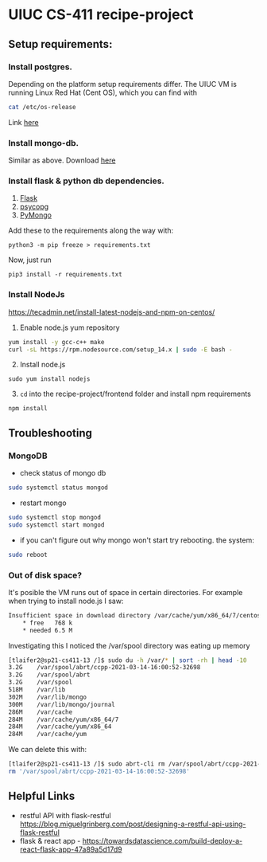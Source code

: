 # UIUC CS-411 recipe-project

## Setup requirements:
### Install postgres.
Depending on the platform setup requirements differ. The UIUC VM is running Linux Red Hat (Cent OS), which you can find with
```bash
cat /etc/os-release
```
Link [here](https://www.postgresql.org/download/linux/redhat/)

### Install mongo-db.
Similar as above. Download [here](https://docs.mongodb.com/manual/tutorial/install-mongodb-on-red-hat/)

### Install flask & python db dependencies.
1. [Flask](https://pypi.org/project/Flask/)
2. [psycopg](https://www.psycopg.org/install/)
3. [PyMongo](https://pymongo.readthedocs.io/en/stable/installation.html)

Add these to the requirements along the way with:
```
python3 -m pip freeze > requirements.txt
```

Now, just run
```
pip3 install -r requirements.txt
```

### Install NodeJs
https://tecadmin.net/install-latest-nodejs-and-npm-on-centos/
1. Enable node.js yum repository
```bash
yum install -y gcc-c++ make
curl -sL https://rpm.nodesource.com/setup_14.x | sudo -E bash -
```
2. Install node.js
```
sudo yum install nodejs
```

3. `cd` into the recipe-project/frontend folder and install npm requirements
```
npm install
```

## Troubleshooting

### MongoDB
- check status of mongo db
```bash
sudo systemctl status mongod
```
- restart mongo
```bash
sudo systemctl stop mongod
sudo systemctl start mongod
```
- if you can't figure out why mongo won't start try rebooting. the system:
```bash
sudo reboot
```

### Out of disk space? 
It's posible the VM runs out of space in certain directories. For example when trying to install node.js I saw:
```bash
Insufficient space in download directory /var/cache/yum/x86_64/7/centos-7-updates
    * free   768 k
    * needed 6.5 M
```

Investigating this I noticed the /var/spool directory was eating up memory
```bash
[tlaifer2@sp21-cs411-13 /]$ sudo du -h /var/* | sort -rh | head -10
3.2G    /var/spool/abrt/ccpp-2021-03-14-16:00:52-32698
3.2G    /var/spool/abrt
3.2G    /var/spool
518M    /var/lib
302M    /var/lib/mongo
300M    /var/lib/mongo/journal
286M    /var/cache
284M    /var/cache/yum/x86_64/7
284M    /var/cache/yum/x86_64
284M    /var/cache/yum
```

We can delete this with:
```bash
[tlaifer2@sp21-cs411-13 /]$ sudo abrt-cli rm /var/spool/abrt/ccpp-2021-03-14-16:00:52-32698
rm '/var/spool/abrt/ccpp-2021-03-14-16:00:52-32698'
```

## Helpful Links
- restful API with flask-restful https://blog.miguelgrinberg.com/post/designing-a-restful-api-using-flask-restful
- flask & react app - https://towardsdatascience.com/build-deploy-a-react-flask-app-47a89a5d17d9